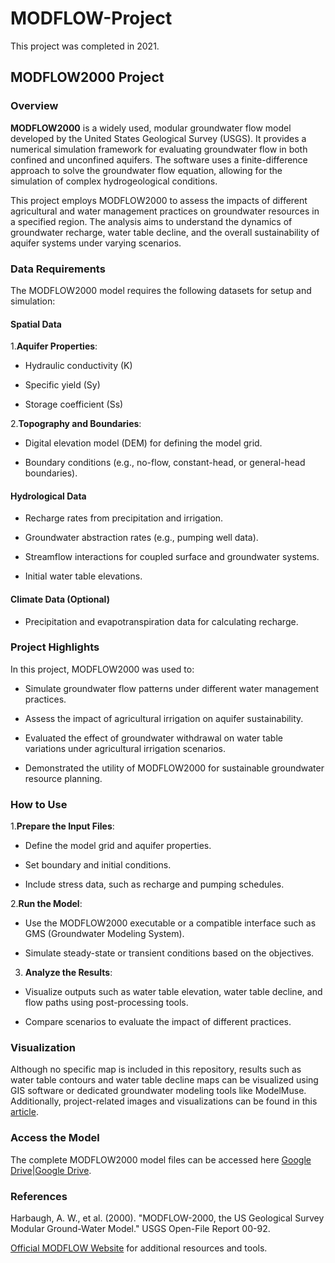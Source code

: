 # MODFLOW-Project
This project was completed in 2021.
## MODFLOW2000 Project

### Overview

**MODFLOW2000** is a widely used, modular groundwater flow model developed by the United States Geological Survey (USGS). It provides a numerical simulation framework for evaluating groundwater flow in both confined and unconfined aquifers. The software uses a finite-difference approach to solve the groundwater flow equation, allowing for the simulation of complex hydrogeological conditions.

This project employs MODFLOW2000 to assess the impacts of different agricultural and water management practices on groundwater resources in a specified region. The analysis aims to understand the dynamics of groundwater recharge, water table decline, and the overall sustainability of aquifer systems under varying scenarios.

### Data Requirements

The MODFLOW2000 model requires the following datasets for setup and simulation:

#### Spatial Data

1.**Aquifer Properties**:

* Hydraulic conductivity (K)

* Specific yield (Sy)

* Storage coefficient (Ss)

2.**Topography and Boundaries**:

* Digital elevation model (DEM) for defining the model grid.

* Boundary conditions (e.g., no-flow, constant-head, or general-head boundaries).

#### Hydrological Data

* Recharge rates from precipitation and irrigation.

* Groundwater abstraction rates (e.g., pumping well data).

* Streamflow interactions for coupled surface and groundwater systems.

* Initial water table elevations.

#### Climate Data (Optional)

* Precipitation and evapotranspiration data for calculating recharge.

### Project Highlights

In this project, MODFLOW2000 was used to:

* Simulate groundwater flow patterns under different water management practices.

* Assess the impact of agricultural irrigation on aquifer sustainability.

* Evaluated the effect of groundwater withdrawal on water table variations under agricultural irrigation scenarios.

* Demonstrated the utility of MODFLOW2000 for sustainable groundwater resource planning.

### How to Use

1.**Prepare the Input Files**:

* Define the model grid and aquifer properties.

* Set boundary and initial conditions.

* Include stress data, such as recharge and pumping schedules.

2.**Run the Model**:

* Use the MODFLOW2000 executable or a compatible interface such as GMS (Groundwater Modeling System).

* Simulate steady-state or transient conditions based on the objectives.

3. **Analyze the Results**:

* Visualize outputs such as water table elevation, water table decline, and flow paths using post-processing tools.

* Compare scenarios to evaluate the impact of different practices.

### Visualization

Although no specific map is included in this repository, results such as water table contours and water table decline maps can be visualized using GIS software or dedicated groundwater modeling tools like ModelMuse. Additionally, project-related images and visualizations can be found in this [article](https://link.springer.com/article/10.1007/s12665-023-10824-3).

### Access the Model

The complete MODFLOW2000 model files can be accessed here [Google Drive](https://drive.google.com/file/d/1EFVDZLF57ToSNo7O74yvDIgAALQKi295/view?usp=drive_link)|[Google Drive](https://drive.google.com/file/d/1sXAesRlLd0sUAzXCzuIjJSCD1vzB9G1N/view?usp=drive_link). 
### References

Harbaugh, A. W., et al. (2000). "MODFLOW-2000, the US Geological Survey Modular Ground-Water Model." USGS Open-File Report 00-92.

[Official MODFLOW Website](https://www.usgs.gov/mission-areas/water-resources/science/modflow-and-related-programs) for additional resources and tools.
